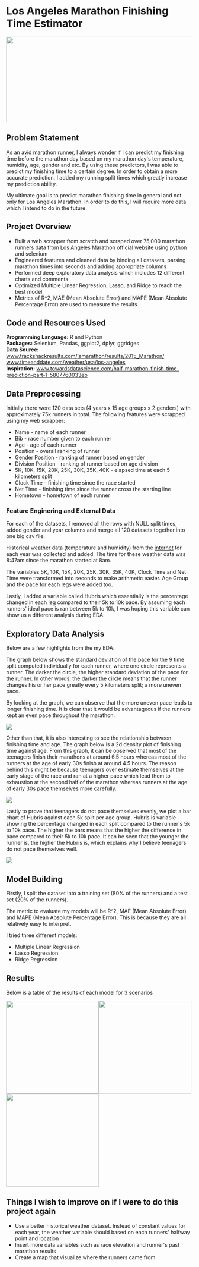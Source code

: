 # Los Angeles Marathon Finishing Time Estimator

<img src="https://github.com/Peter-Chong/RunTheData/blob/master/Images/Screenshot%202020-07-26%20at%2010.17.11%20PM.png" width="900" height="230" />

## Problem Statement

As an avid marathon runner, I always wonder if I can predict my finishing time before the marathon day based on my marathon day's temperature, humidity, age, gender and etc. By using these predictors, I was able to predict my finishing time to a certain degree. In order to obtain a more accurate prediction, I added my running split times which greatly increase my prediction ability.

My ultimate goal is to predict marathon finishing time in general and not only for Los Angeles Marathon. In order to do this, I will require more data which I intend to do in the future.

## Project Overview

* Built a web scrapper from scratch and scraped over 75,000 marathon runners data from Los Angeles Marathon official website using python and selenium
* Engineered features and cleaned data by binding all datasets, parsing marathon times into seconds and adding appropriate columns
* Performed deep exploratory data analysis which includes 12 different charts and comments
* Optimized Multiple Linear Regression, Lasso, and Ridge to reach the best model
* Metrics of R^2, MAE (Mean Absolute Error) and MAPE (Mean Absolute Percentage Error) are used to measure the results

## Code and Resources Used

**Programming Language:** R and Python  
**Packages:** Selenium, Pandas, ggplot2, dplyr, ggridges  
**Data Source:**  
www.trackshackresults.com/lamarathon/results/2015_Marathon/  
www.timeanddate.com/weather/usa/los-angeles  
**Inspiration:**
www.towardsdatascience.com/half-marathon-finish-time-prediction-part-1-5807760033eb

## Data Preprocessing

Initially there were 120 data sets (4 years x 15 age groups x 2 genders) with approximately 75k runners in total. The following features were scrapped using my web scrapper:  

* Name - name of each runner
* Bib - race number given to each runner
* Age - age of each runner
* Position - overall ranking of runner
* Gender Position - ranking of runner based on gender
* Division Position - ranking of runner based on age division
* 5K, 10K, 15K, 20K, 25K, 30K, 35K, 40K - elapsed time at each 5 kilometers split
* Clock Time - finishing time since the race started
* Net Time - finishing time since the runner cross the starting line
* Hometown - hometown of each runner

### Feature Enginering and External Data

For each of the datasets, I removed all the rows with NULL split times, added gender and year columns and merge all 120 datasets together into one big csv file.
  
Historical weather data (temperature and humidity) from the [internet](https://www.timeanddate.com/weather/usa/los-angeles) for each year was collected and added. The time for these weather data was 8:47am since the marathon started at 8am.  
  
The variables 5K, 10K, 15K, 20K, 25K, 30K, 35K, 40K, Clock Time and Net Time were transformed into seconds to make arithmetic easier. Age Group and the pace for each legs were added too.

Lastly, I added a variable called Hubris which essentially is the percentage changed in each leg compared to their 5k to 10k pace. By assuming each runners' ideal pace is ran between 5k to 10k, I was hoping this variable can show us a different analysis during EDA.  

## Exploratory Data Analysis

Below are a few highlights from the my EDA.  
  
The graph below shows the standard deviation of the pace for the 9 time split computed individually for each runner, where one circle represents a runner. The darker the circle, the higher standard deviation of the pace for the runner. In other words, the darker the circle means that the runner changes his or her pace greatly every 5 kilometers split; a more uneven pace.  
  
By looking at the graph, we can observe that the more uneven pace leads to longer finishing time. It is clear that it would be advantageous if the runners kept an even pace throughout the marathon.

<img src="https://github.com/Peter-Chong/RunTheData/blob/master/EDA_files/figure-gfm/unnamed-chunk-14-1.png" />

Other than that, it is also interesting to see the relationship between finishing time and age. The graph below is a 2d density plot of finishing time against age. From this graph, it can be observed that most of the teenagers finish their marathons at around 6.5 hours whereas most of the runners at the age of early 30s finish at around 4.5 hours. The reason behind this might be because teenagers over estimate themselves at the early stage of the race and ran at a higher pace which lead them to exhaustion at the second half of the marathon whereas runners at the age of early 30s pace themselves more carefully.  
  
<img src="https://github.com/Peter-Chong/RunTheData/blob/master/EDA_files/figure-gfm/unnamed-chunk-9-1.png" />

Lastly to prove that teenagers do not pace themselves evenly, we plot a bar chart of Hubris against each 5k split per age group. Hubris is variable showing the percentage changed in each split compared to the runner's 5k to 10k pace. The higher the bars means that the higher the difference in pace compared to their 5k to 10k pace. It can be seen that the younger the runner is, the higher the Hubris is, which explains why I believe teenagers do not pace themselves well.  
  
<img src="https://github.com/Peter-Chong/RunTheData/blob/master/EDA_files/figure-gfm/unnamed-chunk-22-1.png" />

## Model Building

Firstly, I split the dataset into a training set (80% of the runners) and a test set (20% of the runners).

The metric to evaluate my models will be R^2, MAE (Mean Absolute Error) and MAPE (Mean Absolute Percentage Error). This is because they are all relatively easy to interpret.

I tried three different models:
* Multiple Linear Regression
* Lasso Regression
* Ridge Regression

## Results

Below is a table of the results of each model for 3 scenarios

<img src="https://github.com/Peter-Chong/RunTheData/blob/master/Images/Screenshot%202020-09-10%20at%203.38.41%20PM.png" width="250" /><img src="https://github.com/Peter-Chong/RunTheData/blob/master/Images/Screenshot%202020-09-10%20at%203.38.56%20PM.png" width="250" /><img src="https://github.com/Peter-Chong/RunTheData/blob/master/Images/Screenshot%202020-09-10%20at%203.39.05%20PM.png" width="250" />

## Things I wish to improve on if I were to do this project again

* Use a better historical weather dataset. Instead of constant values for each year, the weather variable should based on each runners' halfway point and location
* Insert more data variables such as race elevation and runner's past marathon results
* Create a map that visualize where the runners came from










